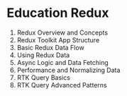 # Education Redux
1. Redux Overview and Concepts
2. Redux Toolkit App Structure
3. Basic Redux Data Flow
4. Using Redux Data
5. Async Logic and Data Fetching
6. Performance and Normalizing Data
7. RTK Query Basics
8. RTK Query Advanced Patterns
